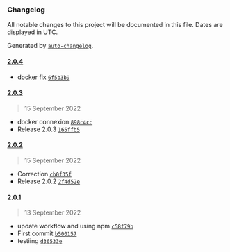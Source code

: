 ### Changelog

All notable changes to this project will be documented in this file. Dates are displayed in UTC.

Generated by [`auto-changelog`](https://github.com/CookPete/auto-changelog).

#### [2.0.4](https://github.com/IsmaProject/joke-app/compare/2.0.3...2.0.4)

- docker fix [`6f5b3b9`](https://github.com/IsmaProject/joke-app/commit/6f5b3b96b9ab19057edce5e8b7e8f138ae9a61df)

#### [2.0.3](https://github.com/IsmaProject/joke-app/compare/2.0.2...2.0.3)

> 15 September 2022

- docker connexion [`898c4cc`](https://github.com/IsmaProject/joke-app/commit/898c4ccce3fd001f8b2088f23f61301958938354)
- Release 2.0.3 [`165ffb5`](https://github.com/IsmaProject/joke-app/commit/165ffb507e5c6815dd85584355fe2bc7ca4e5b19)

#### [2.0.2](https://github.com/IsmaProject/joke-app/compare/2.0.1...2.0.2)

> 15 September 2022

- Correction [`cb0f35f`](https://github.com/IsmaProject/joke-app/commit/cb0f35fd35fb6f099c8a46fe50c65667271f1af8)
- Release 2.0.2 [`2f4d52e`](https://github.com/IsmaProject/joke-app/commit/2f4d52e83f83122998910cc38161d8676b280e7c)

#### 2.0.1

> 13 September 2022

- update workflow and using npm [`c58f79b`](https://github.com/IsmaProject/joke-app/commit/c58f79b33285dd5676bdfdb95ee94331b5499373)
- First commit [`b500157`](https://github.com/IsmaProject/joke-app/commit/b50015746a0070527701cc6088e8caf30136df6c)
- testiing [`d36533e`](https://github.com/IsmaProject/joke-app/commit/d36533e09d3cad2181edfb40175335b0eb39e1af)
